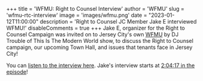 +++
title = 'WFMU: Right to Counsel Interview'
author = 'WFMU'
slug = 'wfmu-rtc-interview'
image = 'images/wfmu.png'
date = "2023-01-12T11:00:00"
description = 'Right to Counsel JC Member Jake E interviewed WFMU!'
disableComments = true
+++
Jake E, organizer for the Right to Counsel Campaign was invited on to
Jersey City's own [WFMU](https://wfmu.org) by DJ Trouble of This Is The Modern
World show, to discuss the Right to Counsel campaign, our upcoming
Town Hall, and issues that tenants face in Jersey City!

You can [listen to the interview
here](https://www.wfmu.org/playlists/shows/123630). Jake's interview starts at
[2:04:17 in the
episode](https://www.wfmu.org/flashplayer.php?version=3&show=123630&archive=229470&starttime=2:04:17)!

